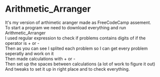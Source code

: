 # Arithmetic_Arranger

It's my version of arthimetic aranger made as FreeCodeCamp assement.\
To start a program we need to download everything and run Arithmetic_Arranger\
I used regular expression to check if problems contains digits of if the operator is + or - \
Then as you can see I splited each problem so I can get every problem seperatly and work on it\
Then made calculations with + or -\
Then set up the spaces between calculations (a lot of work to figure it out)\
And tweaks to set it up in right place and to check everything.

